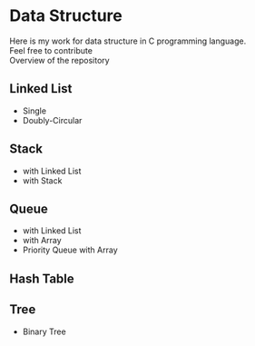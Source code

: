 # Data Structure
Here is my work for data structure in C programming language.  
Feel free to contribute  
Overview of the repository

## Linked List
- Single
- Doubly-Circular

## Stack
- with Linked List
- with Stack

## Queue
- with Linked List
- with Array
- Priority Queue with Array

## Hash Table

## Tree
- Binary Tree